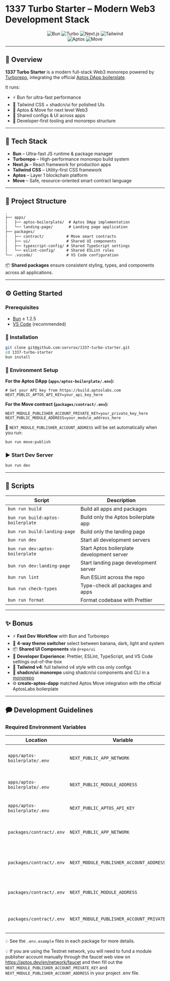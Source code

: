 # 1337 Turbo Starter – Modern Web3 Development Stack

<div align="center">
  <img src="https://img.shields.io/npm/v/bun?color=000000&style=for-the-badge&label=Bun&logo=bun" alt="Bun" />
  <img src="https://img.shields.io/npm/v/turbo?color=000000&style=for-the-badge&label=Turbo&logo=vercel" alt="Turbo" />
  <img src="https://img.shields.io/npm/v/next?color=000000&style=for-the-badge&label=Next.js&logo=next.js" alt="Next.js" />
  <img src="https://img.shields.io/npm/v/tailwindcss?color=000000&style=for-the-badge&label=Tailwind&logo=tailwindcss" alt="Tailwind" />
  <br />
  <img src="https://img.shields.io/badge/Aptos-000000?style=for-the-badge&logo=aptos" alt="Aptos" />
  <img src="https://img.shields.io/badge/Move-000000?style=for-the-badge&logo=move" alt="Move" />
</div>

---

## 🚀 Overview

**1337 Turbo Starter** is a modern full-stack Web3 monorepo powered by [Turborepo](https://turbo.build/), integrating the official [Aptos DApp boilerplate](https://learn.aptoslabs.com/en/dapp-templates/boilerplate-template).

It runs:

- ⚡️ Bun for ultra-fast performance  
- 🎨 Tailwind CSS + shadcn/ui for polished UIs  
- 🔗 Aptos & Move for next level Web3  
- 🧱 Shared configs & UI across apps  
- 🦪 Developer-first tooling and monorepo structure  

---

## 🧰 Tech Stack

- **Bun** – Ultra-fast JS runtime & package manager  
- **Turborepo** – High-performance monorepo build system  
- **Next.js** – React framework for production apps  
- **Tailwind CSS** – Utility-first CSS framework  
- **Aptos** – Layer 1 blockchain platform  
- **Move** – Safe, resource-oriented smart contract language  

---

## 📁 Project Structure

```txt
.
├── apps/
│   ├── aptos-boilerplate/  # Aptos DApp implementation
│   └── landing-page/       # Landing page application
├── packages/
│   ├── contract/          # Move smart contracts
│   ├── ui/                # Shared UI components
│   ├── typescript-config/ # Shared TypeScript settings
│   └── eslint-config/     # Shared ESLint rules
└── .vscode/               # VS Code configuration
```

📦 **Shared packages** ensure consistent styling, types, and components across all applications.

---

## ⚙️ Getting Started

### Prerequisites

- [Bun](https://bun.sh) ≥ 1.2.5  
- [VS Code](https://code.visualstudio.com) (recommended)  

### 🧪 Installation

```bash
git clone git@github.com:servrox/1337-turbo-starter.git
cd 1337-turbo-starter
bun install
```

### 🔐 Environment Setup

**For the Aptos DApp (`apps/aptos-boilerplate/.env`):**

```env
# Get your API key from https://build.aptoslabs.com
NEXT_PUBLIC_APTOS_API_KEY=your_api_key_here
```

**For the Move contract (`packages/contract/.env`):**

```env
NEXT_MODULE_PUBLISHER_ACCOUNT_PRIVATE_KEY=your_private_key_here
NEXT_PUBLIC_MODULE_ADDRESS=your_module_address_here
```

📜 `NEXT_MODULE_PUBLISHER_ACCOUNT_ADDRESS` will be set automatically when you run:

```bash
bun run move:publish
```

### ▶️ Start Dev Server

```bash
bun run dev
```

---

## 📜 Scripts

| Script                          | Description                                    |
|--------------------------------|------------------------------------------------|
| `bun run build`                | Build all apps and packages                    |
| `bun run build:aptos-boilerplate` | Build only the Aptos boilerplate app       |
| `bun run build:landing-page`   | Build only the landing page                    |
| `bun run dev`                  | Start all development servers                  |
| `bun run dev:aptos-boilerplate`| Start Aptos boilerplate development server    |
| `bun run dev:landing-page`     | Start landing page development server         |
| `bun run lint`                 | Run ESLint across the repo                    |
| `bun run check-types`          | Type-check all packages and apps              |
| `bun run format`               | Format codebase with Prettier                 |

---

## ✨ Bonus

- ⚡️ **Fast Dev Workflow** with Bun and Turborepo  
- 🎨 **4-way theme switcher** select between banana, dark, light and system
- 📦 **Shared UI Components** via `@repo/ui`  
- 🧠 **Developer Experience**: Prettier, ESLint, TypeScript, and VS Code settings out-of-the-box  
- 💄 **Tailwind v4**: full tailwind v4 style with css only configs  
- 📱 **shadcn/ui monorepo** using shadcn/ui components and CLI in a [monorepo](https://ui.shadcn.com/docs/monorepo#requirements)  
- 🌐 **create-aptos-dapp** matched Aptos Move integration with the official AptosLabs boilerplate

---

## 🗭 Development Guidelines

### Required Environment Variables

| Location                    | Variable                                       | Description                                               |
|----------------------------|------------------------------------------------|-----------------------------------------------------------|
| `apps/aptos-boilerplate/.env`  | `NEXT_PUBLIC_APP_NETWORK`                   | The network your module is deployed to |
| `apps/aptos-boilerplate/.env`   | `NEXT_PUBLIC_MODULE_ADDRESS`                  | **Auto-filled** by `move:publish` script                 |
| `apps/aptos-boilerplate/.env`  | `NEXT_PUBLIC_APTOS_API_KEY`                   | Your Aptos API key from [Aptos Labs](https://build.aptoslabs.com) |
| `packages/contract/.env`  | `NEXT_PUBLIC_APP_NETWORK`                   | The network you want to deploy your module |
| `packages/contract/.env`   | `NEXT_MODULE_PUBLISHER_ACCOUNT_ADDRESS`       | Account address used for module publishing                 |
| `packages/contract/.env`   | `NEXT_PUBLIC_MODULE_ADDRESS`                  | **Auto-filled** by `move:publish` script                 |
| `packages/contract/.env`   | `NEXT_MODULE_PUBLISHER_ACCOUNT_PRIVATE_KEY`   | Private key used for module publishing                   |

💡 See the `.env.example` files in each package for more details.

💡 If you are using the Testnet network, you will need to fund a module publisher account manually through the faucet web view on https://aptos.dev/en/network/faucet and then fill out the `NEXT_MODULE_PUBLISHER_ACCOUNT_PRIVATE_KEY` and `NEXT_MODULE_PUBLISHER_ACCOUNT_ADDRESS` in your project .env file.
